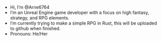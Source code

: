 -  Hi, I’m @Arne6764
-  I’m an Unreal Engine game developer with a focus on high fantasy, strategy, and RPG elements.
-  I’m currently trying to make a simple RPG in Rust, this will be uploaded to github when finished.
-  Pronouns: He/Her

<!---
Arne6764/Arne6764 is a ✨ special ✨ repository because its `README.md` (this file) appears on your GitHub profile.
You can click the Preview link to take a look at your changes.
--->
